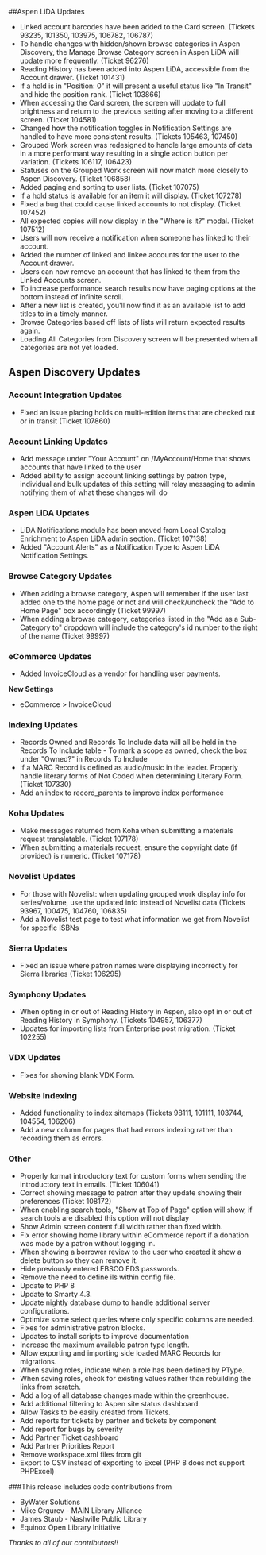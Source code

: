 ##Aspen LiDA Updates
- Linked account barcodes have been added to the Card screen. (Tickets 93235, 101350, 103975, 106782, 106787)
- To handle changes with hidden/shown browse categories in Aspen Discovery, the Manage Browse Category screen in Aspen LiDA will update more frequently. (Ticket 96276)
- Reading History has been added into Aspen LiDA, accessible from the Account drawer. (Ticket 101431)
- If a hold is in "Position: 0" it will present a useful status like "In Transit" and hide the position rank. (Ticket 103866)
- When accessing the Card screen, the screen will update to full brightness and return to the previous setting after moving to a different screen. (Ticket 104581)
- Changed how the notification toggles in Notification Settings are handled to have more consistent results. (Tickets 105463, 107450)
- Grouped Work screen was redesigned to handle large amounts of data in a more performant way resulting in a single action button per variation. (Tickets 106117, 106423)
- Statuses on the Grouped Work screen will now match more closely to Aspen Discovery. (Ticket 106858)
- Added paging and sorting to user lists. (Ticket 107075)
- If a hold status is available for an item it will display. (Ticket 107278)
- Fixed a bug that could cause linked accounts to not display. (Ticket 107452)
- All expected copies will now display in the "Where is it?" modal. (Ticket 107512)
- Users will now receive a notification when someone has linked to their account.
- Added the number of linked and linkee accounts for the user to the Account drawer.
- Users can now remove an account that has linked to them from the Linked Accounts screen.
- To increase performance search results now have paging options at the bottom instead of infinite scroll.
- After a new list is created, you'll now find it as an available list to add titles to in a timely manner.
- Browse Categories based off lists of lists will return expected results again.
- Loading All Categories from Discovery screen will be presented when all categories are not yet loaded.

## Aspen Discovery Updates
### Account Integration Updates
- Fixed an issue placing holds on multi-edition items that are checked out or in transit (Ticket 107860)

### Account Linking Updates
- Add message under "Your Account" on /MyAccount/Home that shows accounts that have linked to the user
- Added ability to assign account linking settings by patron type, individual and bulk updates of this setting will relay messaging to admin notifying them of what these changes will do

### Aspen LiDA Updates
- LiDA Notifications module has been moved from Local Catalog Enrichment to Aspen LiDA admin section. (Ticket 107138)
- Added "Account Alerts" as a Notification Type to Aspen LiDA Notification Settings.

### Browse Category Updates
- When adding a browse category, Aspen will remember if the user last added one to the home page or not and will check/uncheck the "Add to Home Page" box accordingly (Ticket 99997)
- When adding a browse category, categories listed in the "Add as a Sub-Category to" dropdown will include the category's id number to the right of the name (Ticket 99997)

### eCommerce Updates
- Added InvoiceCloud as a vendor for handling user payments.

**New Settings**
- eCommerce > InvoiceCloud

### Indexing Updates
- Records Owned and Records To Include data will all be held in the Records To Include table - To mark a scope as owned, check the box under "Owned?" in Records To Include
- If a MARC Record is defined as audio/music in the leader. Properly handle literary forms of Not Coded when determining Literary Form. (Ticket 107330)
- Add an index to record_parents to improve index performance

### Koha Updates
- Make messages returned from Koha when submitting a materials request translatable. (Ticket 107178)
- When submitting a materials request, ensure the copyright date (if provided) is numeric. (Ticket 107178) 

### Novelist Updates
- For those with Novelist: when updating grouped work display info for series/volume, use the updated info instead of Novelist data (Tickets 93967, 100475, 104760, 106835)
- Add a Novelist test page to test what information we get from Novelist for specific ISBNs

### Sierra Updates
- Fixed an issue where patron names were displaying incorrectly for Sierra libraries (Ticket 106295)

### Symphony Updates
- When opting in or out of Reading History in Aspen, also opt in or out of Reading History in Symphony. (Tickets 104957, 106377)
- Updates for importing lists from Enterprise post migration. (Ticket 102255)

### VDX Updates
- Fixes for showing blank VDX Form.

### Website Indexing
- Added functionality to index sitemaps (Tickets 98111, 101111, 103744, 104554, 106206)
- Add a new column for pages that had errors indexing rather than recording them as errors. 

### Other
- Properly format introductory text for custom forms when sending the introductory text in emails. (Ticket 106041)
- Correct showing message to patron after they update showing their preferences (Ticket 108172)
- When enabling search tools, "Show at Top of Page" option will show, if search tools are disabled this option will not display
- Show Admin screen content full width rather than fixed width. 
- Fix error showing home library within eCommerce report if a donation was made by a patron without logging in.
- When showing a borrower review to the user who created it show a delete button so they can remove it.
- Hide previously entered EBSCO EDS passwords.
- Remove the need to define ils within config file.
- Update to PHP 8
- Update to Smarty 4.3.
- Update nightly database dump to handle additional server configurations.
- Optimize some select queries where only specific columns are needed.
- Fixes for administrative patron blocks.
- Updates to install scripts to improve documentation
- Increase the maximum available patron type length. 
- Allow exporting and importing side loaded MARC Records for migrations.
- When saving roles, indicate when a role has been defined by PType. 
- When saving roles, check for existing values rather than rebuilding the links from scratch. 
- Add a log of all database changes made within the greenhouse.
- Add additional filtering to Aspen site status dashboard.
- Allow Tasks to be easily created from Tickets. 
- Add reports for tickets by partner and tickets by component
- Add report for bugs by severity
- Add Partner Ticket dashboard
- Add Partner Priorities Report
- Remove workspace.xml files from git
- Export to CSV instead of exporting to Excel (PHP 8 does not support PHPExcel)

###This release includes code contributions from
- ByWater Solutions
- Mike Grgurev - MAIN Library Alliance
- James Staub - Nashville Public Library
- Equinox Open Library Initiative

_Thanks to all of our contributors!!_